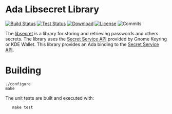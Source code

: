 # Ada Libsecret Library

[![Build Status](https://img.shields.io/jenkins/s/http/jenkins.vacs.fr/Ada-Libsecret.svg)](http://jenkins.vacs.fr/job/Ada-Libsecret/)
[![Test Status](https://img.shields.io/jenkins/t/http/jenkins.vacs.fr/Ada-Libsecret.svg)](http://jenkins.vacs.fr/job/Ada-Libsecret/)
[![Download](https://img.shields.io/badge/download-1.8.0-brightgreen.svg)](http://download.vacs.fr/ada-util/ada-util-1.8.0.tar.gz)
[![License](http://img.shields.io/badge/license-APACHE2-blue.svg)](LICENSE)
![Commits](https://img.shields.io/github/commits-since/stcarrez/ada-util/1.8.0.svg)

The [libsecret](https://wiki.gnome.org/Projects/Libsecret) is a library for storing
and retrieving passwords and others secrets.  The library uses the
[Secret Service API](https://standards.freedesktop.org/secret-service/) provided
by Gnome Keyring or KDE Wallet.  This library provides an Ada binding
to the [Secret Service API](https://standards.freedesktop.org/secret-service/).

# Building

```
./configure
make
```

The unit tests are built and executed with:
```
   make test
```
